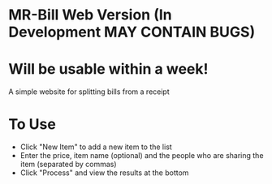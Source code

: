 # MR-Bill Web Version (In Development MAY CONTAIN BUGS)
# Will be usable within a week!
A simple website for splitting bills from a receipt

# To Use
- Click "New Item" to add a new item to the list
- Enter the price, item name (optional) and the people who are sharing the item (separated by commas)
- Click "Process" and view the results at the bottom
